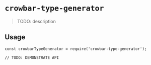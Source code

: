 # `crowbar-type-generator`

> TODO: description

## Usage

```
const crowbarTypeGenerator = require('crowbar-type-generator');

// TODO: DEMONSTRATE API
```

